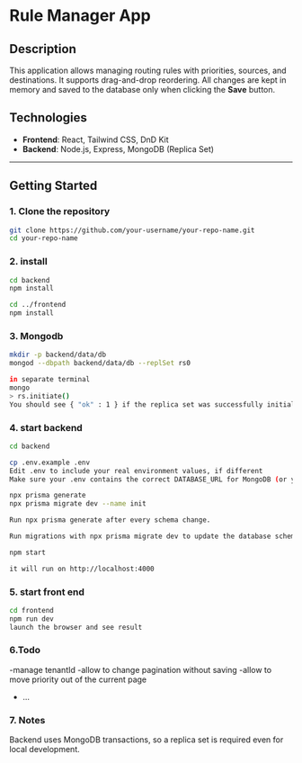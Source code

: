 # Rule Manager App

## Description

This application allows managing routing rules with priorities, sources, and destinations. It supports drag-and-drop reordering. All changes are kept in memory and saved to the database only when clicking the **Save** button.

## Technologies

- **Frontend**: React, Tailwind CSS, DnD Kit
- **Backend**: Node.js, Express, MongoDB (Replica Set)

---

## Getting Started

### 1. Clone the repository

```bash
git clone https://github.com/your-username/your-repo-name.git
cd your-repo-name
```

### 2. install
```bash
cd backend
npm install

cd ../frontend
npm install 
```
### 3. Mongodb
```bash
mkdir -p backend/data/db
mongod --dbpath backend/data/db --replSet rs0

in separate terminal
mongo
> rs.initiate()
You should see { "ok" : 1 } if the replica set was successfully initialized.
```
### 4. start backend
```bash
cd backend

cp .env.example .env
Edit .env to include your real environment values, if different
Make sure your .env contains the correct DATABASE_URL for MongoDB (or your actual database).

npx prisma generate
npx prisma migrate dev --name init

Run npx prisma generate after every schema change.

Run migrations with npx prisma migrate dev to update the database schema.

npm start

it will run on http://localhost:4000

```
### 5. start front end
```bash
cd frontend
npm run dev
launch the browser and see result
```
### 6.Todo
-manage tenantId
-allow to change pagination without saving
-allow to move priority out of the current page
- ...

### 7. Notes
Backend uses MongoDB transactions, so a replica set is required even for local development.
